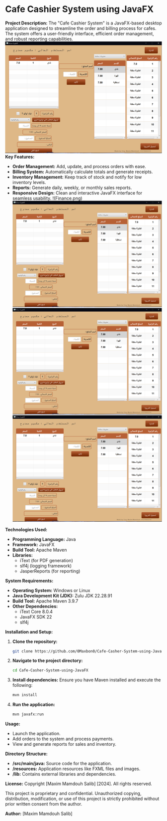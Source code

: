 # Cafe Cashier System using JavaFX

**Project Description:**
The "Cafe Cashier System" is a JavaFX-based desktop application designed to streamline the order and billing process for cafes. The system offers a user-friendly interface, efficient order management, and robust reporting capabilities.
![Home page](Home.png)
**Key Features:**
- **Order Management:** Add, update, and process orders with ease.
- **Billing System:** Automatically calculate totals and generate receipts.
- **Inventory Management:** Keep track of stock and notify for low inventory levels.
- **Reports:** Generate daily, weekly, or monthly sales reports.
- **Responsive Design:** Clean and interactive JavaFX interface for seamless usability.
!(Finance.png)
![Home page](Home.png)
![Home page](Home.png)
![Home page](Home.png)

**Technologies Used:**
- **Programming Language:** Java
- **Framework:** JavaFX
- **Build Tool:** Apache Maven
- **Libraries:**
  - iText (for PDF generation)
  - slf4j (logging framework)
  - JasperReports (for reporting)

**System Requirements:**
- **Operating System:** Windows or Linux
- **Java Development Kit (JDK):** Zulu JDK 22.28.91
- **Build Tool:** Apache Maven 3.9.7
- **Other Dependencies:**
  - iText Core 8.0.4
  - JavaFX SDK 22
  - slf4j

**Installation and Setup:**

1. **Clone the repository:**
   ```bash
   git clone https://github.com/0Maxbon0/Cafe-Casher-System-using-JavaFX.git
   ```

2. **Navigate to the project directory:**
   ```bash
   cd Cafe-Casher-System-using-JavaFX
   ```

3. **Install dependencies:**
   Ensure you have Maven installed and execute the following:
   ```bash
   mvn install
   ```

4. **Run the application:**
   ```bash
   mvn javafx:run
   ```

**Usage:**
- Launch the application.
- Add orders to the system and process payments.
- View and generate reports for sales and inventory.

**Directory Structure:**
- **/src/main/java:** Source code for the application.
- **/resources:** Application resources like FXML files and images.
- **/lib:** Contains external libraries and dependencies.


**License:**
Copyright [Maxim Mamdouh Salib] [2024]. All rights reserved.

This project is proprietary and confidential. Unauthorized copying, distribution, modification, or use of this project is strictly prohibited without prior written consent from the author.

**Author:**
[Maxim Mamdouh Salib]
